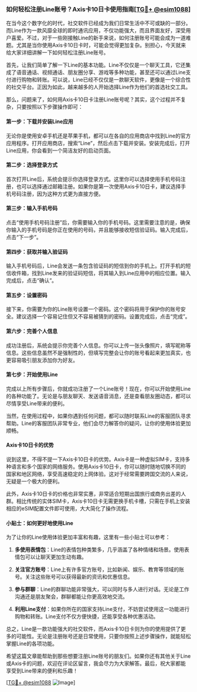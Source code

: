 ### 如何轻松注册Line账号？Axis卡10日卡使用指南[[TG💪+ @esim1088](https://t.me/s/esim1088)]

在当今这个数字化的时代，社交软件已经成为我们日常生活中不可或缺的一部分。而Line作为一款风靡全球的即时通讯应用，不仅功能强大，而且界面友好，深受用户喜爱。不过，对于一些刚接触Line的新手来说，如何注册账号可能会成为一道难题。尤其是当你使用Axis卡10日卡时，可能会觉得更加复杂。别担心，今天就来给大家详细讲解一下如何轻松注册Line账号。

首先，让我们简单了解一下Line的基本功能。Line不仅仅是一个聊天工具，它还集成了语音通话、视频通话、朋友圈分享、游戏等多种功能，甚至还可以通过Line支付进行购物和转账。可以说，Line已经不仅仅是一款聊天软件，更像是一个综合性的社交平台。正因为如此，越来越多的人开始选择Line作为他们的首选社交工具。

那么，问题来了，如何用Axis卡10日卡注册Line账号呢？其实，这个过程并不复杂，只要按照以下步骤操作即可：

#### **第一步：下载并安装Line应用**

无论你是使用安卓手机还是苹果手机，都可以在各自的应用商店中找到Line的官方应用程序。打开应用商店，搜索“Line”，然后点击下载并安装。安装完成后，打开Line应用，你会看到一个简洁友好的启动页面。

#### **第二步：选择登录方式**

首次打开Line后，系统会提示你选择登录方式。这里你可以选择使用手机号码注册，也可以选择通过邮箱注册。如果你是第一次使用Axis卡10日卡，建议选择手机号码注册，因为这种方式更为直接方便。

#### **第三步：输入手机号码**

点击“使用手机号码注册”后，你需要输入你的手机号码。这里需要注意的是，确保你输入的手机号码是你正在使用的号码，并且能够接收短信验证码。输入完成后，点击“下一步”。

#### **第四步：获取并输入验证码**

输入手机号码后，Line会发送一条包含验证码的短信到你的手机上。打开手机的短信收件箱，找到Line发来的验证码短信，将其输入到Line应用中的相应位置。输入完成后，点击“确认”。

#### **第五步：设置密码**

接下来，你需要为你的Line账号设置一个密码。这个密码将用于保护你的账号安全。建议选择一个容易记住但又不容易被猜到的密码。设置完成后，点击“完成”。

#### **第六步：完善个人信息**

成功注册后，系统会提示你完善个人信息。你可以上传一张头像照片，填写昵称等信息。这些信息虽然不是强制性的，但填写完整会让你的账号看起来更加真实，也更容易吸引朋友添加你为好友。

#### **第七步：开始使用Line**

完成以上所有步骤后，你就成功注册了一个Line账号！现在，你可以开始使用Line的各种功能了。无论是与朋友聊天、发送语音消息，还是查看朋友圈动态，都可以尽情享受Line带来的便利。

当然，在使用过程中，如果你遇到任何问题，都可以随时联系Line的客服团队寻求帮助。Line的客服团队非常专业，他们会尽力解答你的疑问，让你的使用体验更加顺畅。

#### **Axis卡10日卡的优势**

说到这里，不得不提一下Axis卡10日卡的优势。Axis卡是一种虚拟SIM卡，支持多种语言和多个国家的网络服务。使用Axis卡10日卡，你可以随时随地切换不同的国家和地区网络，享受高速稳定的上网体验。这对于经常需要跨国交流的人来说，无疑是一个极大的便利。

此外，Axis卡10日卡的价格也非常实惠，非常适合短期出国旅行或商务出差的人群。相比传统的实体SIM卡，Axis卡10日卡无需更换手机卡槽，只需在手机上安装相应的eSIM配置文件即可使用，大大简化了操作流程。

#### **小贴士：如何更好地使用Line**

为了让你的Line使用体验更加丰富和有趣，这里有一些小贴士可以参考：

1. **多使用表情包**：Line的表情包种类繁多，几乎涵盖了各种情绪和场景。使用表情包可以让聊天更加生动有趣。
   
2. **关注官方账号**：Line上有许多官方账号，比如新闻、娱乐、教育等领域的账号。关注这些账号可以获得最新的资讯和优惠信息。
   
3. **参与群聊**：Line的群聊功能非常强大，可以同时与多人进行对话。无论是工作沟通还是朋友聚会，群聊都能让你更高效地交流。

4. **利用Line支付**：如果你所在的国家支持Line支付，不妨尝试使用这一功能进行购物和转账。Line支付不仅方便快捷，还能享受各种优惠活动。

总之，Line是一款功能强大的社交软件，而Axis卡10日卡则为你的使用提供了更多的可能性。无论是注册账号还是日常使用，只要你按照上述步骤操作，就能轻松掌握Line的各项功能。

希望这篇文章能帮助到那些想要注册Line账号的朋友们。如果你还有其他关于Line或Axis卡的问题，欢迎在评论区留言，我会尽力为大家解答。最后，祝大家都能享受到Line带来的便利和乐趣！

[[TG💪+ @esim1088](https://t.me/s/esim1088) ![Image](https://i.postimg.cc/4NQfJmqS/Snipaste-2025-05-13-00-14-12.png)]